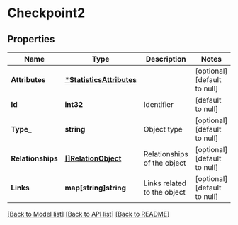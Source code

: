 # Checkpoint2

## Properties
Name | Type | Description | Notes
------------ | ------------- | ------------- | -------------
**Attributes** | [***StatisticsAttributes**](Statistics_Attributes.md) |  | [optional] [default to null]
**Id** | **int32** | Identifier  | [default to null]
**Type_** | **string** | Object type | [optional] [default to null]
**Relationships** | [**[]RelationObject**](RelationObject.md) | Relationships of the object | [optional] [default to null]
**Links** | **map[string]string** | Links related to the object | [optional] [default to null]

[[Back to Model list]](../README.md#documentation-for-models) [[Back to API list]](../README.md#documentation-for-api-endpoints) [[Back to README]](../README.md)


